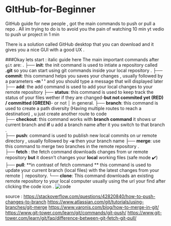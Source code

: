# GItHub-for-Beginner
GitHub guide for new people , got the main commands to push or pull a repo . All im trying to do is to avoid you the pain of watching 10 min yt vedio to push ur project in 1 min 

There is a solution called GitHub desktop that you can download and it gives you a nice GUI with a good UX .

###Okay lets start : 
italic guide here 
The main important commands after `git` are:
.
├──  **init**: the init command is used to intiate a repository called **.git** so you can start using git commands inside your local repository .
├──  **commit**: this command helps you saves your changes , usually followed by a parameters **-m ' '** and you should type a message that will displayed later
├──  **add**: the add command is used to add your local changes to your remote repository 
├──  **status**: this command is used to keep track the status of your files wether if they are changed-**but not commited yet (RED) / committed (GREEN)**- or not │   in general.
├──  **branch**: this command is used to create a path diversity  (Having multiple routes to reach a destination) , u just create another route to code   
├──  **checkout**: this command works with **branch command** it shows ur current branch and **if** u add a branch name after it you switch to that branch .   
├──  **push**: command is used to publish new local commits on ur remote directory  , usually followed by **-u** then your branch name
├──  **merge**: use this command to merge two branches in the remote repository .  
├──  **fetch** : the fetch command downloads changes from ur remote repository  **but** it doesn't changes your **local**  working files (safe mode ✔️)
├──  **pull**: **in contrast of fetch command ** this command is used to update your current branch (local files) with the latest changes from your remote         │    repository. 
└──  **clone**: This command downloads an existing remote repository to your local computer usually using the url your find after clicking the code icon  .
![code](https://external-content.duckduckgo.com/iu/?u=http%3A%2F%2Fhelp.github.com%2Fassets%2Fimages%2Fhelp%2Frepository%2Fcode-button.png&f=1&nofb=1)
  









source : 
https://stackoverflow.com/questions/42820840/how-to-push-changes-to-branch
https://www.atlassian.com/git/tutorials/using-branches/git-merge
https://www.varonis.com/blog/how-to-merge-in-git/
https://www.git-tower.com/learn/git/commands/git-push/
https://www.git-tower.com/learn/git/faq/difference-between-git-fetch-git-pull/

